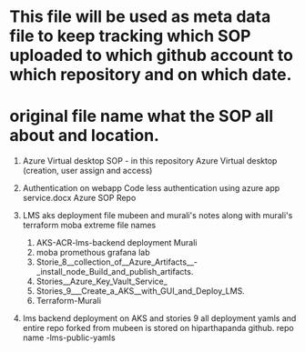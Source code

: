 # This file will be used as meta data file to keep tracking which SOP uploaded to which github account to which repository and on which date.
# original file name what the SOP all about and location.

1. Azure Virtual desktop SOP - in this repository
    Azure Virtual desktop (creation, user assign and access)
2. Authentication on webapp
   Code less authentication using azure app service.docx
   Azure SOP Repo

4. LMS aks deployment
   file mubeen and murali's notes along with murali's terraform moba extreme
   file names
   1. AKS-ACR-lms-backend deployment Murali
   2. moba promethous grafana lab
   3. Storie_8__collection_of__Azure_Artifacts__-_install_node_Build_and_publish_artifacts.
   4. Stories__Azure_Key_Vault_Service_
   5. Stories_9___Create_a_AKS__with_GUI_and_Deploy_LMS.
   6. Terraform-Murali

5. lms backend deployment on AKS and stories 9 all deployment yamls and entire repo forked from mubeen is stored on hiparthapanda github.         repo name -lms-public-yamls
